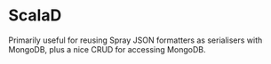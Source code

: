 # ScalaD

Primarily useful for reusing Spray JSON formatters as serialisers with MongoDB, plus a nice CRUD for accessing MongoDB.